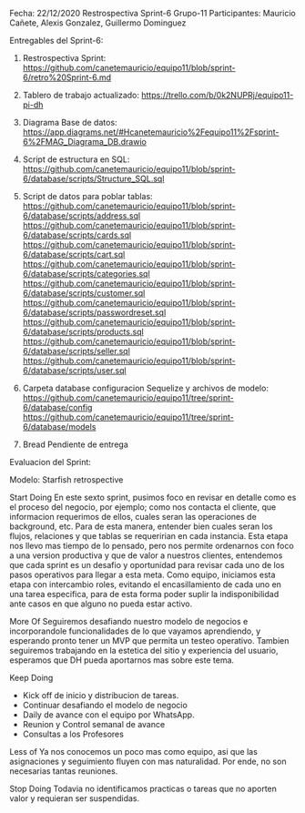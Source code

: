 Fecha: 22/12/2020
Restrospectiva Sprint-6
Grupo-11
Participantes: Mauricio Cañete, Alexis Gonzalez, Guillermo Dominguez

Entregables del Sprint-6:

1) Restrospectiva Sprint:
https://github.com/canetemauricio/equipo11/blob/sprint-6/retro%20Sprint-6.md

2) Tablero de trabajo actualizado: 
https://trello.com/b/0k2NUPRj/equipo11-pi-dh

3) Diagrama Base de datos: 
https://app.diagrams.net/#Hcanetemauricio%2Fequipo11%2Fsprint-6%2FMAG_Diagrama_DB.drawio

4) Script de estructura en SQL: 
https://github.com/canetemauricio/equipo11/blob/sprint-6/database/scripts/Structure_SQL.sql

5) Script de datos para poblar tablas:
https://github.com/canetemauricio/equipo11/blob/sprint-6/database/scripts/address.sql
https://github.com/canetemauricio/equipo11/blob/sprint-6/database/scripts/cards.sql
https://github.com/canetemauricio/equipo11/blob/sprint-6/database/scripts/cart.sql
https://github.com/canetemauricio/equipo11/blob/sprint-6/database/scripts/categories.sql
https://github.com/canetemauricio/equipo11/blob/sprint-6/database/scripts/customer.sql
https://github.com/canetemauricio/equipo11/blob/sprint-6/database/scripts/passwordreset.sql
https://github.com/canetemauricio/equipo11/blob/sprint-6/database/scripts/products.sql
https://github.com/canetemauricio/equipo11/blob/sprint-6/database/scripts/seller.sql
https://github.com/canetemauricio/equipo11/blob/sprint-6/database/scripts/user.sql

6) Carpeta database configuracion Sequelize y archivos de modelo:
https://github.com/canetemauricio/equipo11/tree/sprint-6/database/config
https://github.com/canetemauricio/equipo11/tree/sprint-6/database/models

7) Bread
Pendiente de entrega


Evaluacion del Sprint:

Modelo: Starfish retrospective

Start Doing
En este sexto sprint, pusimos foco en revisar en detalle como es el proceso del negocio, por ejemplo;  como nos contacta el cliente, que informacion requerimos de ellos, cuales seran las operaciones de background, etc. Para de esta manera, entender bien cuales seran los flujos, relaciones y que tablas se requeririan en cada instancia. Esta etapa nos llevo mas tiempo de lo pensado, pero nos permite ordenarnos con foco a una version productiva y que de valor a nuestros clientes, entendemos que cada sprint es un desafio y oportunidad para revisar cada uno de los pasos operativos para llegar a esta meta. Como equipo, iniciamos esta etapa con intercambio roles, evitando el encasillamiento de cada uno en una tarea especifica, para de esta forma poder suplir la indisponibilidad ante casos en que alguno no pueda estar activo.

More Of
Seguiremos desafiando nuestro modelo de negocios e incorporandole funcionalidades de lo que vayamos aprendiendo, y esperando pronto tener un MVP que permita un testeo operativo. Tambien seguiremos trabajando en la estetica del sitio y experiencia del usuario, esperamos que DH pueda aportarnos mas sobre este tema.  

Keep Doing
- Kick off de inicio y distribucion de tareas.
- Continuar desafiando el modelo de negocio
- Daily de avance con el equipo por WhatsApp. 
- Reunion y Control semanal de avance
- Consultas a los Profesores

Less of
Ya nos conocemos un poco mas como equipo, asi que las asignaciones y seguimiento fluyen con mas naturalidad. Por ende, no son necesarias tantas reuniones.

Stop Doing
Todavia no identificamos practicas o tareas que no aporten valor y requieran ser suspendidas.
